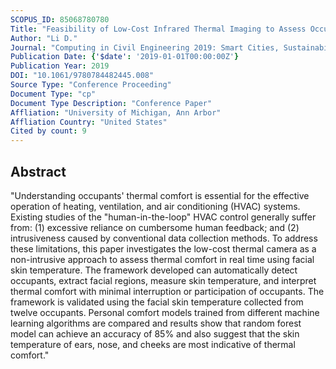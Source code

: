 ```yaml
---
SCOPUS_ID: 85068780780
Title: "Feasibility of Low-Cost Infrared Thermal Imaging to Assess Occupants' Thermal Comfort"
Author: "Li D."
Journal: "Computing in Civil Engineering 2019: Smart Cities, Sustainability, and Resilience - Selected Papers from the ASCE International Conference on Computing in Civil Engineering 2019"
Publication Date: {'$date': '2019-01-01T00:00:00Z'}
Publication Year: 2019
DOI: "10.1061/9780784482445.008"
Source Type: "Conference Proceeding"
Document Type: "cp"
Document Type Description: "Conference Paper"
Affliation: "University of Michigan, Ann Arbor"
Affliation Country: "United States"
Cited by count: 9
---
```


## Abstract
"Understanding occupants' thermal comfort is essential for the effective operation of heating, ventilation, and air conditioning (HVAC) systems. Existing studies of the \"human-in-the-loop\" HVAC control generally suffer from: (1) excessive reliance on cumbersome human feedback; and (2) intrusiveness caused by conventional data collection methods. To address these limitations, this paper investigates the low-cost thermal camera as a non-intrusive approach to assess thermal comfort in real time using facial skin temperature. The framework developed can automatically detect occupants, extract facial regions, measure skin temperature, and interpret thermal comfort with minimal interruption or participation of occupants. The framework is validated using the facial skin temperature collected from twelve occupants. Personal comfort models trained from different machine learning algorithms are compared and results show that random forest model can achieve an accuracy of 85% and also suggest that the skin temperature of ears, nose, and cheeks are most indicative of thermal comfort."
